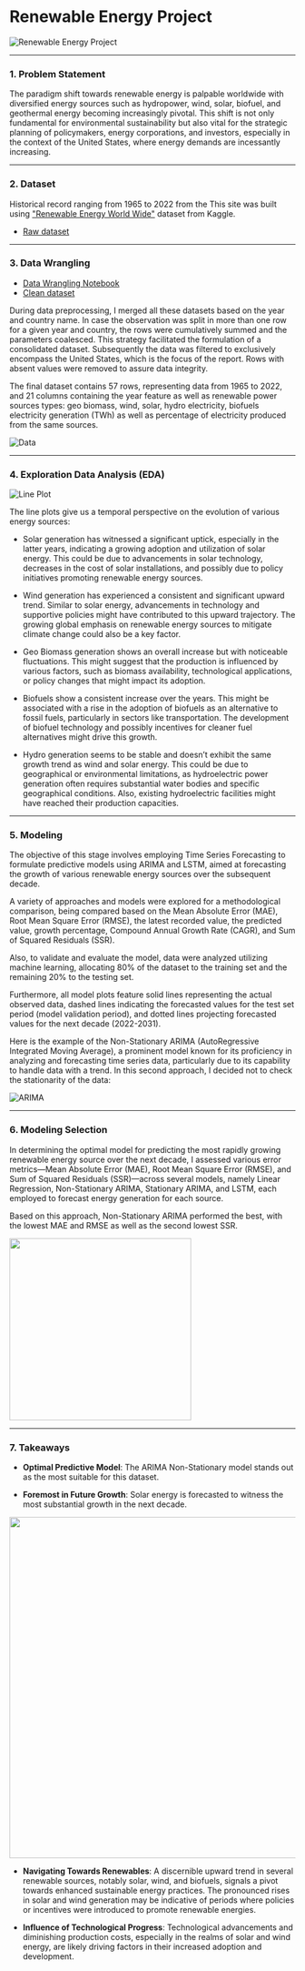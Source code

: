 # Renewable Energy Project

![Renewable Energy Project](https://github.com/daistarr/Renewable_Energy_Project/blob/3d20d9e459848fd468fe8ec3a55a1b8109bf3d0a/Banner.png)

---

### 1. Problem Statement 

The paradigm shift towards renewable energy is palpable worldwide with diversified energy sources such as hydropower, wind, solar, biofuel, and geothermal energy becoming increasingly pivotal. This shift is not only fundamental for environmental sustainability but also vital for the strategic planning of policymakers, energy corporations, and investors, especially in the context of the United States, where energy demands are incessantly increasing.

---

### 2. Dataset

Historical record ranging from 1965 to 2022 from the This site was built using ["Renewable Energy World Wide"](https://www.kaggle.com/datasets/belayethossainds/renewable-energy-world-wide-19652022) dataset from Kaggle.

* [Raw dataset](0_data)

---

### 3. Data Wrangling

* [Data Wrangling Notebook](1_Wrangling/Capstone2_wrangling.ipynb)
* [Clean dataset](1_Wrangling/merged_usa_dataset.csv)

During data preprocessing, I merged all these datasets based on the year and country name. In case the observation was split in more than one row for a given year and country, the rows were cumulatively summed and the parameters coalesced. This strategy facilitated the formulation of a consolidated dataset. Subsequently the data was filtered to exclusively encompass the United States, which is the focus of the report. Rows with absent values were removed to assure data integrity.

The final dataset contains 57 rows, representing data from 1965 to 2022, and 21 columns containing the year feature as well as renewable power sources types: geo biomass, wind, solar, hydro electricity, biofuels electricity generation (TWh) as well as percentage of electricity produced from the same sources.

![Data](https://github.com/daistarr/Renewable_Energy_Project/blob/fc387f02635a7b58a980e8c8eac4e4bd85e89d1d/1_Wrangling/data.png)

---

### 4. Exploration Data Analysis (EDA)

![Line Plot](https://github.com/daistarr/Renewable_Energy_Project/blob/fc387f02635a7b58a980e8c8eac4e4bd85e89d1d/2_EDA/EDA_figures/year.png)

The line plots give us a temporal perspective on the evolution of various energy sources:

* Solar generation has witnessed a significant uptick, especially in the latter years, indicating a growing adoption and utilization of solar energy. This could be due to advancements in solar technology, decreases in the cost of solar installations, and possibly due to policy initiatives promoting renewable energy sources.

* Wind generation has experienced a consistent and significant upward trend. Similar to solar energy, advancements in technology and supportive policies might have contributed to this upward trajectory. The growing global emphasis on renewable energy sources to mitigate climate change could also be a key factor.

* Geo Biomass generation shows an overall increase but with noticeable fluctuations. This might suggest that the production is influenced by various factors, such as biomass availability, technological applications, or policy changes that might impact its adoption.

* Biofuels show a consistent increase over the years. This might be associated with a rise in the adoption of biofuels as an alternative to fossil fuels, particularly in sectors like transportation. The development of biofuel technology and possibly incentives for cleaner fuel alternatives might drive this growth.

* Hydro generation seems to be stable and doesn’t exhibit the same growth trend as wind and solar energy. This could be due to geographical or environmental limitations, as hydroelectric power generation often requires substantial water bodies and specific geographical conditions. Also, existing hydroelectric facilities might have reached their production capacities.

---

### 5. Modeling

The objective of this stage involves employing Time Series Forecasting to formulate predictive models using ARIMA and LSTM, aimed at forecasting the growth of various renewable energy sources over the subsequent decade. 

A variety of approaches and models were explored for a methodological comparison, being compared based on the Mean Absolute Error (MAE), Root Mean Square Error (RMSE), the latest recorded value, the predicted value, growth percentage, Compound Annual Growth Rate (CAGR), and Sum of Squared Residuals (SSR). 

Also, to validate and evaluate the model, data were analyzed utilizing machine learning, allocating 80% of the dataset to the training set and the remaining 20% to the testing set. 

Furthermore, all model plots feature solid lines representing the actual observed data, dashed lines indicating the forecasted values for the test set period (model validation period), and dotted lines projecting forecasted values for the next decade (2022-2031).

Here is the example of the Non-Stationary ARIMA (AutoRegressive Integrated Moving Average), a prominent model known for its proficiency in analyzing and forecasting time series data, particularly due to its capability to handle data with a trend. In this second approach, I decided not to check the stationarity of the data:

![ARIMA](https://github.com/daistarr/Renewable_Energy_Project/blob/a61d325991ead32fb731e7cb342cbebd6bf711c4/4_Modeling/Modeling_Figures/ARIMA2.png)

---

### 6. Modeling Selection

In determining the optimal model for predicting the most rapidly growing renewable energy source over the next decade, I assessed various error metrics—Mean Absolute Error (MAE), Root Mean Square Error (RMSE), and Sum of Squared Residuals (SSR)—across several models, namely Linear Regression, Non-Stationary ARIMA, Stationary ARIMA, and LSTM, each employed to forecast energy generation for each source.

Based on this approach, Non-Stationary ARIMA performed the best, with the lowest MAE and RMSE as well as the second lowest SSR.

<img src="https://github.com/daistarr/Renewable_Energy_Project/blob/a61d325991ead32fb731e7cb342cbebd6bf711c4/4_Modeling/Modeling_Figures/model_eval.png" width="320">

---

### 7. Takeaways

* **Optimal Predictive Model**: The ARIMA Non-Stationary model stands out as the most suitable for this dataset.

* **Foremost in Future Growth**: Solar energy is forecasted to witness the most substantial growth in the next decade.
  
<div style="text-align:center">
  <img src="https://github.com/daistarr/Renewable_Energy_Project/blob/228056c919da13d6fc047b5dfb0148a7e4e48dc4/4_Modeling/Modeling_Figures/renewable_energy.png" width="600">
</div>

* **Navigating Towards Renewables**: A discernible upward trend in several renewable sources, notably solar, wind, and biofuels, signals a pivot towards enhanced sustainable energy practices. The pronounced rises in solar and wind generation may be indicative of periods where policies or incentives were introduced to promote renewable energies.
  
* **Influence of Technological Progress**: Technological advancements and diminishing production costs, especially in the realms of solar and wind energy, are likely driving factors in their increased adoption and development.


